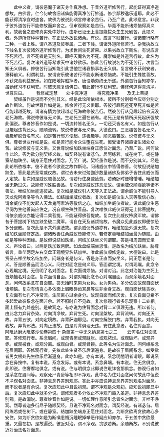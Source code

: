 <!-- { "loadSidebar": true } -->
　　此中义者。谓彼恶魔于诸天身作真净想。于昔外道所修苦行。起能证得真净道想故。白佛言。仁今何故舍旧诸仙能得真净苦行妙道。修余鄙秽逸乐道耶。此必不能获得清净宜时速舍。故佛为彼说此颂言修诸余苦行。乃至广说。此颂意言。非我于彼外道苦行不能修故而弃舍之。但审观察如是苦行。毕竟不能断诸烦恼得真义利。故我舍之更修真实处中妙行。由斯已证无上菩提能拔众生生死剧苦。此颂义者。外道所修种种苦行。在正法外故说诸余。有说。应言下贱苦行。谓诸苦行略有二种。一者上胜。谓八圣道及彼眷属。二者下贱。谓诸外道所修苦行。杂我执故立下贱名复次彼诸外道所修苦行。为求世间生死苦果。以果劣故立下贱名。有说应言不死苦行。言不死者是天别名。即呼天魔名为不死。魔崇如是外道苦行故。此名为不死苦行。复次诸外道等希求天中诸妙欲乐。修此苦行故说名为不死苦行。次言当知无义俱者。修彼苦行当知能引此世他世诸衰损事名无义俱。复言彼不获利安者。重释前义。利谓利益。安谓安乐彼诸苦行不能永断诸烦恼故。不能引生殊胜善故。不获究竟利益安乐。如在陆地挥船掉者。唐设劬劳终无所遂。外道苦行当知亦尔。虽勤修习不获利安。时彼天魔复请佛曰。若此苦行不获利安。佛修何道得真清净。世尊告曰。
　　我修戒定慧　　处中真净道
　　得究竟净果　　及无上菩提
　　契经虽作是说而不分别其义。经是此论所依根本。彼所不分别者今应尽分别之故作斯论。何故世尊作如是说。修余苦行无义俱耶。答彼行趣死近死至死非如是苦行能超越死故。谓诸有情为欲超越老死海故修彼苦行。然彼苦行从见趣起倍令沉没老死海故。佛说修彼与无义俱。生老死三遍在诸有。老死正是有情所厌死起厌强故此偏说。尊者妙音作如是说。一切流转皆名无义。一切还灭皆名有义。如是苦行从见趣起违背还灭。随顺流转。故说修彼与无义俱。大德说曰。三恶趣苦皆名无义。善趣解脱皆名有义。如是苦行邪方便起。违善趣等。顺恶趣苦故。说修彼与无义俱。尊者世友作如是说。如是苦行能令众生堕在生死。恒受诸界诸趣诸生诸处众苦。故说修彼与无义俱。又世尊说结加趺坐端身正愿住对面念。乃至广说。问何故作此论。答为欲分别契经义故。如契经说有诸苾刍。居阿练若。或在树下。或在静室结加趺坐。端身正愿住对面念。乃至广说。契经虽作是说。而不分别其义。经是此论所依根本。彼不说者今欲说之故作斯论。问诸威仪中皆得修善。何故但说结加趺坐。答此是贤圣常威仪故。谓过去未来过殑伽沙数量诸佛及佛弟子皆住此威仪而入定故。复次如是威仪顺善品故。谓若行住身速疲劳。若倚卧时便增惛睡。唯结加坐无斯过失。故能修习殊胜善品。复次如是威仪违恶法故。谓余威仪顺淫欲等诸不善法。唯结加坐能违彼故。复次如是威仪引人天等入正法故。谓余威仪不能引导人天龙鬼阿素洛等令入佛法。如结加坐威仪者故。复次如是威仪生人天等敬信心故。谓余威仪不能发起人天龙鬼阿素洛等敬信之心。如结加坐威仪者故。设此威仪生恶寻伺为生他善尚应住之。况自顺生殊胜善品。复次唯依此威仪证得无上佛菩提故。谓依余威仪亦能证得二乘菩提。不能证得佛菩提故。复次住此威仪怖魔军故。谓佛昔于菩提树下结加趺坐破二魔军。谓自在天及诸烦恼故。令魔众见此威仪即便惊恐多分退散。复次此是不共外道法故。谓余威仪外道亦有。唯结加坐外道无故。复次结加趺坐顺修定故。谓诸散善住余威仪皆能修习。若修定善唯结加坐最为随顺。由如是等种种因缘。是故但说结如趺坐。问结加趺坐义何谓耶。答是相周圆而安坐义。声论者曰。以两足趺加致两髀。如龙盘结端坐思惟。是故名为结加趺坐。胁尊者言。重垒两足左右交盘正观境界名结加坐。唯此威仪顺修定故。大德说曰。此是贤圣吉祥坐故名结加坐。问端身者是何义。答是身正直而安坐义。问正愿者是何义。答是顺善品而注心义。问住对面念是何义耶。答面谓定境。对谓现瞩。此念令心现瞩定境。无倒明了名对面念。复次面谓烦恼。对谓对治。此念对治能为生死上首烦恼名对面念。复次面谓自面。对谓对瞩此念令心对瞩自面。而观余境名对面念。问何故系念在自面耶。答无始时来男为女色。女为男色。多分依面故观自面伏诸烦恼。复次有情贪心多依面上眉眼唇齿耳鼻等生非余身支故。观自面伏除贪欲。复次面有七孔不净常流。生厌离心过余身分。故观自面而修厌舍。复次自面见希不多起爱故彼系念在面非余。若不照时自不见故。复次修观行者多乐观察十二处相。面上恒有九处差别。是故观之。有亦说为住背面念对背二义俱理无违。所以者何。由此念力弃背杂染。对向清净故。弃背生死。对向涅槃故。弃背流转。对向还灭故。弃背五欲。对向定境故。弃背萨迦耶见。对向空解脱门故。弃背我执。对向无我故。弃背邪法。对向正法故。由是对背俱理无违。安住此念者。名住对面念。
阿毗达磨大毗婆沙论卷第四十
杂蕴第一中无义纳息第七之二
　　云何名住对面念耶。答修观行者。系念眉间。或观青瘀或观膖胀。或观脓烂。或观破坏。或观异赤。或观被食。或观分离。或观白骨。或观骨锁。此等名为住对面念。问何缘系念在眉间耶。答修观行者。先依此处生贤圣乐后渐遍身。是故彼于眉间系念。如受欲者男女根处先生欲乐后渐遍身。此亦如是。亦有本说。系念明闇明者谓眼。即说系念在鼻按中。复有本说。系念发际。或有本说。系念鼻端。有本说。住无贪俱念。此即说。住奢摩地俱念。或有说。住与明俱念此即说住毗钵舍那俱念。修观行者如是系念在眉间等。观察死尸青瘀等相即不净观。此中名为住对面念问何故此中但说不净观名对面念。非持息念界差别观耶。答此中亦应说持息念界差别观名对面念。而不说者是有余说。复次应知此中且说初观。谓不净观是众观初。应知说初即显中后。复次应知此中就多分说。谓修观者多分依止不净观门趣入圣道。非持息念界差别观。是故偏说。尊者妙音作如是说。一切如理作意所引念皆名对面念。非唯不净观。然尊者迦多衍尼子随顺契经。且说不净观名对面念。谓契经说。有诸苾刍。居阿练若或在树下。或在静室。结加趺坐端身正愿住对面念。为断贪欲离贪欲故心多安住。如为断贪欲如是为断嗔恚惛沉睡眠掉举恶作疑应知亦尔。于五盖中贪欲最重。又最在初。是故遍说。彼近对治。谓不净观。贪欲若断。余随断故。不别说彼近对治法名对面念。
